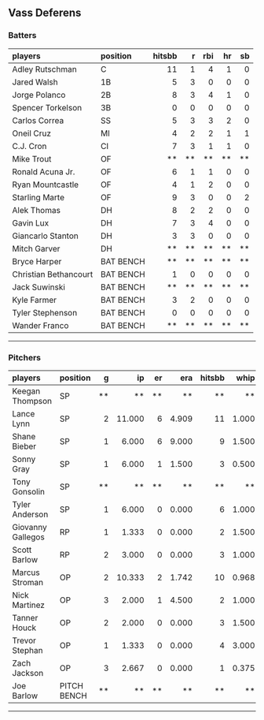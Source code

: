 ## Vass Deferens

### Batters

 
|players               |position  | hitsbb|  r| rbi| hr| sb| 
|:---------------------|:---------|------:|--:|---:|--:|--:| 
|Adley Rutschman       |C         |     11|  1|   4|  1|  0| 
|Jared Walsh           |1B        |      5|  3|   0|  0|  0| 
|Jorge Polanco         |2B        |      8|  3|   4|  1|  0| 
|Spencer Torkelson     |3B        |      0|  0|   0|  0|  0| 
|Carlos Correa         |SS        |      5|  3|   3|  2|  0| 
|Oneil Cruz            |MI        |      4|  2|   2|  1|  1| 
|C.J. Cron             |CI        |      7|  3|   1|  1|  0| 
|Mike Trout            |OF        |     **| **|  **| **| **| 
|Ronald Acuna Jr.      |OF        |      6|  1|   1|  0|  0| 
|Ryan Mountcastle      |OF        |      4|  1|   2|  0|  0| 
|Starling Marte        |OF        |      9|  3|   0|  0|  2| 
|Alek Thomas           |DH        |      8|  2|   2|  0|  0| 
|Gavin Lux             |DH        |      7|  3|   4|  0|  0| 
|Giancarlo Stanton     |DH        |      3|  3|   0|  0|  0| 
|Mitch Garver          |DH        |     **| **|  **| **| **| 
|Bryce Harper          |BAT BENCH |     **| **|  **| **| **| 
|Christian Bethancourt |BAT BENCH |      1|  0|   0|  0|  0| 
|Jack Suwinski         |BAT BENCH |     **| **|  **| **| **| 
|Kyle Farmer           |BAT BENCH |      3|  2|   0|  0|  0| 
|Tyler Stephenson      |BAT BENCH |      0|  0|   0|  0|  0| 
|Wander Franco         |BAT BENCH |     **| **|  **| **| **| 


* * *

### Pitchers

 
|players           |position    |  g|     ip| er|   era| hitsbb|  whip| so|  w| sv| 
|:-----------------|:-----------|--:|------:|--:|-----:|------:|-----:|--:|--:|--:| 
|Keegan Thompson   |SP          | **|     **| **|    **|     **|    **| **| **| **| 
|Lance Lynn        |SP          |  2| 11.000|  6| 4.909|     11| 1.000| 12|  0|  0| 
|Shane Bieber      |SP          |  1|  6.000|  6| 9.000|      9| 1.500|  4|  0|  0| 
|Sonny Gray        |SP          |  1|  6.000|  1| 1.500|      3| 0.500|  7|  1|  0| 
|Tony Gonsolin     |SP          | **|     **| **|    **|     **|    **| **| **| **| 
|Tyler Anderson    |SP          |  1|  6.000|  0| 0.000|      6| 1.000|  6|  0|  0| 
|Giovanny Gallegos |RP          |  1|  1.333|  0| 0.000|      2| 1.500|  1|  0|  0| 
|Scott Barlow      |RP          |  2|  3.000|  0| 0.000|      3| 1.000|  1|  1|  0| 
|Marcus Stroman    |OP          |  2| 10.333|  2| 1.742|     10| 0.968| 11|  0|  0| 
|Nick Martinez     |OP          |  3|  2.000|  1| 4.500|      2| 1.000|  0|  0|  0| 
|Tanner Houck      |OP          |  2|  2.000|  0| 0.000|      3| 1.500|  1|  0|  0| 
|Trevor Stephan    |OP          |  1|  1.333|  0| 0.000|      4| 3.000|  2|  1|  0| 
|Zach Jackson      |OP          |  3|  2.667|  0| 0.000|      1| 0.375|  5|  0|  1| 
|Joe Barlow        |PITCH BENCH | **|     **| **|    **|     **|    **| **| **| **| 


* * *


